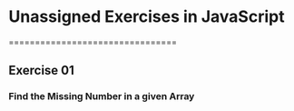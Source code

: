 # Unassigned Exercises in JavaScript
================================
## Exercise 01
### Find the Missing Number in a given Array